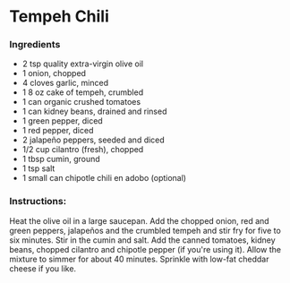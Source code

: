 # Tempeh Chili

### Ingredients
- 2 tsp quality extra-virgin olive oil
- 1 onion, chopped
- 4 cloves garlic, minced
- 1 8 oz cake of tempeh, crumbled
- 1 can organic crushed tomatoes
- 1 can kidney beans, drained and rinsed
- 1 green pepper, diced
- 1 red pepper, diced
- 2 jalapeño peppers, seeded and diced
- 1/2 cup cilantro (fresh), chopped
- 1 tbsp cumin, ground
- 1 tsp salt
- 1 small can chipotle chili en adobo (optional)

### Instructions:
Heat the olive oil in a large saucepan.
Add the chopped onion, red and green peppers, jalapeños and the crumbled tempeh and stir fry for five to six minutes.
Stir in the cumin and salt. 
Add the canned tomatoes, kidney beans, chopped cilantro and chipotle pepper (if you're using it). Allow the mixture to simmer for about 40 minutes. 
Sprinkle with low-fat cheddar cheese if you like.
